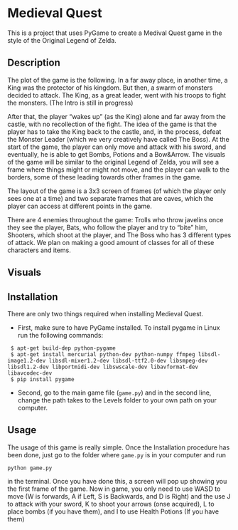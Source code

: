 # Medieval Quest

This is a project that uses PyGame to create a Medival Quest game in the style of the Original Legend of Zelda.

## Description

The plot of the game is the following. 
In a far away place, in another time, a King was the protector of his kingdom. But then, a swarm of monsters decided to attack. The King, as a great leader, went with his troops to fight the monsters.
(The Intro is still in progress) 
 
After that, the player “wakes up” (as the King) alone and far away from the castle, with no recollection of the fight. 
The idea of the game is that the player has to take the King back to the castle, and, in the process, defeat the Monster Leader (which we very creatively have called The Boss). At the start of the game, the player can only move and attack with his sword, and eventually, he is able to get Bombs, Potions and a Bow&Arrow. The visuals of the game will be similar to the original Legend of Zelda, you will see a frame where things might or might not move, and the player can walk to the borders, some of these leading towards other frames in the game. 

The layout of the game is a 3x3 screen of frames (of which the player only sees one at a time) and two separate frames that are caves, which the player can access at different points in the game. 

There are 4 enemies throughout the game: Trolls who throw javelins once they see the player, Bats, who follow the player and try to “bite” him, Shooters, which shoot at the player, and The Boss who has 3 different types of attack. We plan on making a good amount of classes for all of these characters and items. 

## Visuals

## Installation

There are only two things required when installing Medieval Quest. 
* First, make sure to have PyGame installed.
  To install pygame in Linux run the following commands:
 ```
  $ apt-get build-dep python-pygame
  $ apt-get install mercurial python-dev python-numpy ffmpeg libsdl-image1.2-dev libsdl-mixer1.2-dev libsdl-ttf2.0-dev libsmpeg-dev libsdl1.2-dev libportmidi-dev libswscale-dev libavformat-dev libavcodec-dev
  $ pip install pygame
 ```
* Second, go to the main game file (`game.py`) and in the second line, change the path takes to the Levels folder to your own path on your computer.

 
## Usage

The usage of this game is really simple. Once the Installation procedure has been done, just go to the folder where `game.py` is in your computer and run
```
python game.py
```
in the terminal. Once you have done this, a screen will pop up showing you the first frame of the game. Now in game, you only need to use WASD to move (W is forwards, A if Left, S is Backwards, and D is Right) and the use J to attack with your sword, K to shoot your arrows (onse acquired), L to place bombs (if you have them), and I to use Health Potions (If you have them)
